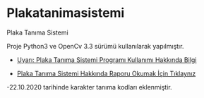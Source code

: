 # Plakatanimasistemi
Plaka Tanıma Sistemi

Proje Python3 ve OpenCv 3.3 sürümü kullanılarak yapılmıştır.

- [Uyarı: Plaka Tanıma Sistemi Programı Kullanımı Hakkında Bilgi](https://github.com/ertugruldeniz/plakatanimasistemi/blob/master/Kullan%C4%B1m%C4%B1)

- [Plaka Tanıma Sistemi Hakkında Raporu Okumak İçin Tıklaynız ](https://github.com/ertugruldeniz/plakatanimasistemi/blob/master/ErtugrulDeniz_Plaka_Tanima_Sistemi.pdf)

-22.10.2020 tarihinde karakter tanıma kodları eklenmiştir.
